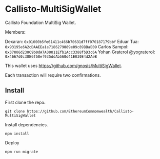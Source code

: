 # Callisto-MultiSigWallet

Callisto Foundation MultiSig Wallet.

Members:

Dexaran: `0x01000b5fe61411c466b70631d7ff070187179bbf`
Eduar Tua: `0x93195e6A2cDAAEEa1e7186279089e09c89BBaE09`
Carlos Sampol: `0x37006d230C9b0dA7A00011Efb1Acc3388fbD3c6A`
Yohan Graterol @yograterol: `0x4667d0c30E6f58ef935ddAb560d41E030E4d2AeB`

This wallet uses https://github.com/gnosis/MultiSigWallet.

Each transaction will require two confirmations.

## Install

First clone the repo.

`git clone https://github.com/EthereumCommonwealth/Callisto-MultiSigWallet`

Install dependencies.

`npm install`

Deploy

`npm run migrate`
